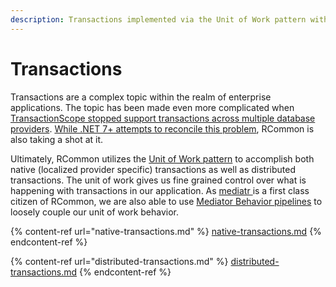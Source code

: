 ```yaml
---
description: Transactions implemented via the Unit of Work pattern within RCommon.
---
```


# Transactions

Transactions are a complex topic within the realm of enterprise applications. The topic has been made even more complicated when [TransactionScope stopped support transactions across multiple database providers](https://github.com/dotnet/runtime/issues/715). [While .NET 7+ attempts to reconcile this problem](https://github.com/dotnet/runtime/issues/71769), RCommon is also taking a shot at it.&#x20;

Ultimately, RCommon utilizes the [Unit of Work pattern](../../design-patterns/unit-of-work.md) to accomplish both native (localized provider specific) transactions as well as distributed transactions. The unit of work gives us fine grained control over what is happening with transactions in our application. As [mediatr ](https://github.com/jbogard/MediatR)is a first class citizen of RCommon, we are also able to use [Mediator Behavior pipelines](broken-reference) to loosely couple our unit of work behavior.&#x20;

{% content-ref url="native-transactions.md" %}
[native-transactions.md](native-transactions.md)
{% endcontent-ref %}

{% content-ref url="distributed-transactions.md" %}
[distributed-transactions.md](distributed-transactions.md)
{% endcontent-ref %}
